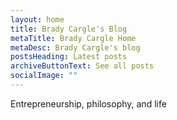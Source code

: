 ```yaml
---
layout: home
title: Brady Cargle's Blog
metaTitle: Brady Cargle Home
metaDesc: Brady Cargle's blog
postsHeading: Latest posts
archiveButtonText: See all posts
socialImage: ""
---
```

E﻿ntrepreneurship, philosophy, and life

<script async data-uid="379e7f0f9c" src="https://artisanal-artisan-1991.ck.page/379e7f0f9c/index.js"></script>
